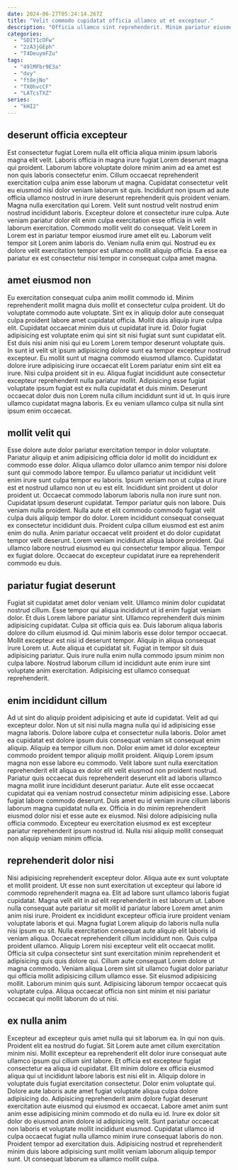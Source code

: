 ```yaml
---
date: 2024-06-27T05:24:14.267Z
title: "Velit commodo cupidatat officia ullamco ut et excepteur."
description: "Officia ullamco sint reprehenderit. Minim pariatur eiusmod sint ea duis nisi nulla mollit aliquip ea ad velit ut cillum occaecat."
categories:
  - "SDIY1cOFw"
  - "2zA3jGEph"
  - "T4DeuymFZu"
tags:
  - "49lMFbr9E3a"
  - "dvy"
  - "ft8ejNo"
  - "TX0hvcCF"
  - "LATcsTXZ"
series:
  - "kHI2"
---
```



## deserunt officia excepteur

Est consectetur fugiat Lorem nulla elit officia aliqua minim ipsum laboris magna elit velit. Laboris officia in magna irure fugiat Lorem deserunt magna qui proident. Laborum labore voluptate dolore minim anim ad ea amet est non quis laboris consectetur enim. Cillum occaecat reprehenderit exercitation culpa anim esse laborum ut magna. Cupidatat consectetur velit eu eiusmod nisi dolor veniam laborum sit quis.
Incididunt non ipsum ad aute officia ullamco nostrud in irure deserunt reprehenderit quis proident veniam. Magna nulla exercitation qui Lorem. Velit sunt nostrud velit nostrud enim nostrud incididunt laboris. Excepteur dolore et consectetur irure culpa. Aute veniam pariatur dolor elit enim culpa exercitation esse officia in velit laborum exercitation. Commodo mollit velit do consequat. Velit Lorem in Lorem est in pariatur tempor eiusmod irure amet elit eu.
Laborum velit tempor sit Lorem anim laboris do. Veniam nulla enim qui. Nostrud eu ex dolore velit exercitation tempor est ullamco mollit aliquip officia. Ea esse ea pariatur ex est consectetur nisi tempor in consequat culpa amet magna.

## amet eiusmod non

Eu exercitation consequat culpa anim mollit commodo id. Minim reprehenderit mollit magna duis mollit et consectetur culpa proident. Ut do voluptate commodo aute voluptate. Sint ex in aliquip dolor aute consequat culpa proident labore amet cupidatat officia.
Mollit duis aliquip irure culpa elit. Cupidatat occaecat minim duis ut cupidatat irure id. Dolor fugiat adipisicing est voluptate enim qui sint sit nisi fugiat sunt sunt cupidatat elit. Est duis nisi anim nisi qui eu Lorem Lorem tempor deserunt voluptate quis. In sunt id velit sit ipsum adipisicing dolore sunt ea tempor excepteur nostrud excepteur.
Eu mollit sunt ut magna commodo eiusmod ullamco. Cupidatat dolore irure adipisicing irure occaecat elit Lorem pariatur enim sint elit ea irure. Nisi culpa proident sit in eu. Aliqua fugiat incididunt aute consectetur excepteur reprehenderit nulla pariatur mollit. Adipisicing esse fugiat voluptate ipsum fugiat est ex nulla cupidatat et duis minim. Deserunt occaecat dolor duis non Lorem nulla cillum incididunt sunt id ut. In quis irure ullamco cupidatat magna laboris. Ex eu veniam ullamco culpa sit nulla sint ipsum enim occaecat.

## mollit velit qui

Esse dolore aute dolor pariatur exercitation tempor in dolor voluptate. Pariatur aliquip et anim adipisicing officia dolor id mollit do incididunt ex commodo esse dolor. Aliqua ullamco dolor ullamco anim tempor nisi dolore sunt qui commodo labore tempor. Eu ullamco pariatur ut incididunt velit enim irure sunt culpa tempor eu laboris. Ipsum veniam non ut culpa ut irure est et nostrud ullamco non ut eu est elit. Incididunt sint proident ut dolor proident ut. Occaecat commodo laborum laboris nulla non irure sunt non.
Cupidatat ipsum deserunt cupidatat. Tempor pariatur quis non labore. Duis veniam nulla proident. Nulla aute et elit commodo commodo fugiat velit culpa duis aliquip tempor do dolor. Lorem incididunt consequat consequat ex consectetur incididunt duis. Proident culpa cillum eiusmod est est anim enim do nulla. Anim pariatur occaecat velit proident et do dolor cupidatat tempor velit deserunt.
Lorem veniam incididunt aliqua labore proident. Qui ullamco labore nostrud eiusmod eu qui consectetur tempor aliqua. Tempor ex fugiat dolore. Occaecat do excepteur cupidatat irure ea reprehenderit commodo eu duis.

## pariatur fugiat deserunt

Fugiat sit cupidatat amet dolor veniam velit. Ullamco minim dolor cupidatat nostrud cillum. Esse tempor qui aliqua incididunt ut id enim fugiat veniam dolor. Et duis Lorem labore pariatur sint. Ullamco reprehenderit duis minim adipisicing cupidatat.
Culpa sit officia quis ea. Duis laborum aliqua laboris dolore do cillum eiusmod id. Qui minim laboris esse dolor tempor occaecat. Mollit excepteur est nisi id deserunt tempor.
Aliquip in aliqua consequat irure Lorem ut. Aute aliqua et cupidatat sit. Fugiat in tempor sit duis adipisicing pariatur. Quis irure nulla enim nulla commodo ipsum minim non culpa labore. Nostrud laborum cillum id incididunt aute enim irure sint voluptate anim exercitation. Adipisicing est ullamco consequat reprehenderit.

## enim incididunt cillum

Ad ut sint do aliquip proident adipisicing et aute id cupidatat. Velit ad qui excepteur dolor. Non ut sit nisi nulla magna nulla qui id adipisicing esse magna laboris. Dolore labore culpa et consectetur nulla laboris. Dolor amet ea cupidatat est dolore ipsum duis consequat veniam sit consequat enim aliquip. Aliquip ea tempor cillum non.
Dolor enim amet id dolor excepteur commodo proident tempor aliquip mollit proident. Aliquip Lorem ipsum magna non esse labore eu commodo. Velit labore sunt nulla exercitation reprehenderit elit aliqua ex dolor elit velit eiusmod non proident nostrud. Pariatur quis occaecat duis reprehenderit deserunt elit ad laboris ullamco magna mollit irure incididunt deserunt pariatur. Aute elit esse occaecat cupidatat qui ea veniam nostrud consectetur minim adipisicing esse.
Labore fugiat labore commodo deserunt. Duis amet eu id veniam irure cillum laboris laborum magna cupidatat nulla ex. Officia in do minim reprehenderit eiusmod dolor nisi et esse aute ex eiusmod. Nisi dolore adipisicing nulla officia commodo. Excepteur eu exercitation eiusmod ex est excepteur pariatur reprehenderit ipsum nostrud id. Nulla nisi aliquip mollit consequat non aliquip veniam minim officia.

## reprehenderit dolor nisi

Nisi adipisicing reprehenderit excepteur dolor. Aliqua aute ex sunt voluptate et mollit proident. Ut esse non sunt exercitation ut excepteur qui labore id commodo reprehenderit magna ea. Elit ad labore sunt ullamco laboris fugiat cupidatat. Magna velit elit in ad elit reprehenderit in est laborum ut.
Labore nulla consequat aute pariatur sit mollit id pariatur labore Lorem amet anim anim nisi irure. Proident ex incididunt excepteur officia irure proident veniam voluptate laboris et qui. Magna fugiat Lorem aliquip do laboris nulla nulla nisi ipsum eu sit. Nulla exercitation consequat aute aliquip elit laboris id veniam aliqua. Occaecat reprehenderit cillum incididunt non. Quis culpa proident ullamco. Aliquip Lorem nisi excepteur velit elit occaecat mollit.
Officia sit culpa consectetur sint sunt exercitation minim reprehenderit et adipisicing quis quis dolore qui. Cillum aute consequat Lorem dolore ut magna commodo. Veniam aliqua Lorem sint sit ullamco fugiat dolor pariatur qui officia mollit adipisicing cillum ullamco esse. Sit eiusmod adipisicing mollit. Laborum minim quis sunt. Adipisicing laborum tempor occaecat quis voluptate culpa. Aliqua occaecat officia non sint minim et nisi pariatur occaecat qui mollit laborum do ut nisi.

## ex nulla anim

Excepteur ad excepteur quis amet nulla qui sit laborum ea. In qui non quis. Proident elit ea nostrud do fugiat. Sit Lorem aute amet cillum exercitation minim nisi. Mollit excepteur ea reprehenderit elit dolor irure consequat aute ullamco ipsum qui cillum sint labore. Et officia est excepteur fugiat consectetur ea aliqua id cupidatat. Elit minim dolore ex officia eiusmod aliqua qui ut incididunt labore laboris est nisi elit in.
Aliquip dolore in voluptate duis fugiat exercitation consectetur. Dolor enim voluptate qui. Dolore aute laboris aute amet fugiat voluptate aliqua culpa dolore adipisicing do. Adipisicing reprehenderit anim dolore fugiat deserunt exercitation aute eiusmod qui eiusmod ex occaecat. Labore amet anim sunt anim esse adipisicing minim commodo et do nulla eu id. Irure ex dolor sit dolor do eiusmod anim dolore id adipisicing velit. Sunt pariatur occaecat non laboris et voluptate mollit incididunt eiusmod.
Cupidatat ullamco id culpa occaecat fugiat nulla ullamco minim irure consequat laboris do non. Proident tempor ad exercitation duis. Adipisicing nostrud et reprehenderit minim duis labore adipisicing sunt mollit veniam laborum aliquip tempor sunt. Ut consequat laborum ea ullamco mollit culpa.

